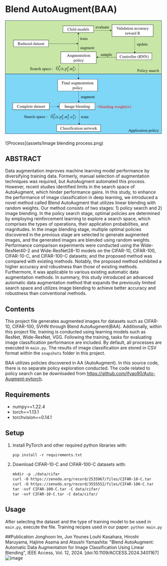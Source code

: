 # Blend AutoAugment(BAA)

![Overview](assets/Overview.png)

![Process](assets/Image blending process.png)

## ABSTRACT

Data augmentation improves machine learning model performance by diversifying training data. 
Formerly, manual selection of augmentation techniques was required, but AutoAugment automated 
this process. However, recent studies identified limits in the search space of AutoAugment, 
which hinder performance gains. In this study, to enhance the performance of image classification 
in deep learning, we introduced a novel method called Blend AutoAugment that utilizes linear blending 
with random weights. Our method consists of two stages: 1) policy search and 2) image blending. 
In the policy search stage, optimal policies are determined by employing reinforcement learning 
to explore a search space, which comprises the types of operations, their application probabilities, 
and magnitudes. In the image blending stage, multiple optimal policies discovered in the previous 
stage are selected to generate augmented images, and the generated images are blended using random
weights. Performance comparison experiments were conducted using the Wide-ResNet40-2 and Wide-ResNet28-10 
models on the CIFAR-10, CIFAR-100, CIFAR-10-C, and CIFAR-100-C datasets; and the proposed method 
was compared with existing methods. Notably, the proposed method exhibited a higher accuracy and 
robustness than those of existing methods. Furthermore, it was applicable to various existing 
automatic data augmentation methods. In summary, this study introduced an advanced automatic data
augmentation method that expands the previously limited search space and utilizes image blending
to achieve better accuracy and robustness than conventional methods.


## Contents
This project file generates augmented images for datasets such as CIFAR-10, CIFAR-100, 
SVHN through Blend AutoAugment(BAA). Additionally, within this project file,
training is conducted using learning models such as ResNet, Wide-ResNet, VGG. 
Following the training, tasks for evaluating image classification performance are 
included. By default, all processes are executed in `main.py`. The results of image 
classification are stored in CSV format within the `snapshots` folder in this project.

BAA utilizes policies discovered in AA (AutoAugment). In this source code, 
there is no separate policy exploration conducted. The code related to policy search 
can be downloaded from https://github.com/jfyao90/Auto-Augment-pytorch.


## Requirements

*   numpy>=1.22.4
*   torch==1.13.1
*   torchvision==0.14.1

## Setup

1.  Install PyTorch and other required python libraries with:

    ```
    pip install -r requirements.txt
    ```

2.  Download CIFAR-10-C and CIFAR-100-C datasets with:

    ```
    mkdir -p ./data/cifar
    curl -O https://zenodo.org/record/2535967/files/CIFAR-10-C.tar
    curl -O https://zenodo.org/record/3555552/files/CIFAR-100-C.tar
    tar -xvf CIFAR-100-C.tar -C data/cifar/
    tar -xvf CIFAR-10-C.tar -C data/cifar/
    ```

## Usage

After selecting the dataset and the type of training model to be used in `main.py`, 
execute the file.
Training recipes used in our paper:  `python main.py`

##Publication
Jonghoon Im, Jun Younes Louhi Kasahara, Hiroshi Maruyama, Hajime Asama and Atsushi Yamashita: "Blend AutoAugment: Automatic Data Augmentation for Image Classification Using Linear Blending", IEEE Access, Vol. 12, 2024. [doi:10.1109/ACCESS.2024.3401167]
![image](https://github.com/Sarrzae/Blend-AutoAugment/assets/160628572/d01dbf84-5218-4221-9952-99c382d8c6aa)


